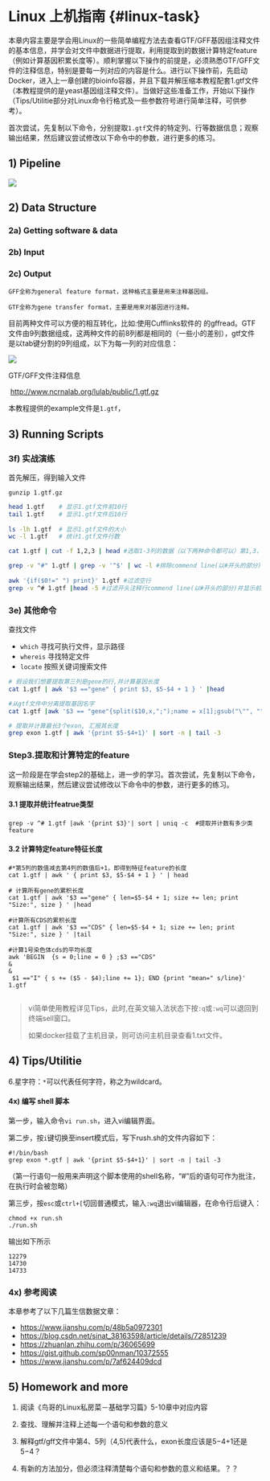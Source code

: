# Linux 上机指南 {#linux-task}

本章内容主要是学会用Linux的一些简单编程方法去查看GTF/GFF基因组注释文件的基本信息，并学会对文件中数据进行提取，利用提取到的数据计算特定feature（例如计算基因积累长度等）。顺利掌握以下操作的前提是，必须熟悉GTF/GFF文件的注释信息，特别是要每一列对应的内容是什么。进行以下操作前，先启动Docker，进入上一章创建的bioinfo容器，并且下载并解压缩本教程配套1.gtf文件（本教程提供的是yeast基因组注释文件）。当做好这些准备工作，开始以下操作（Tips/Utilitie部分对Linux命令行格式及一些参数符号进行简单注释，可供参考）。

首次尝试，先复制以下命令，分别提取`1.gtf`文件的特定列、行等数据信息；观察输出结果，然后建议尝试修改以下命令中的参数，进行更多的练习。


## 1) Pipeline

![](https://blobscdn.gitbook.com/v0/b/gitbook-28427.appspot.com/o/assets%2F-LKVqnYQRAUMNxYIv37L%2F-LKzy_S2L64ALvymCkQn%2F-LKzzkp2NcEfOjdiUu4m%2FLinux%20pipeline.png?alt=media&token=f1827914-7c70-4a14-a860-c92fc7f7285a)

## 2) Data Structure

### 2a) Getting software & data 
### 2b) Input
### 2c) Output


`GFF全称为general feature format，这种格式主要是用来注释基因组。`

`GTF全称为gene transfer format，主要是用来对基因进行注释。`

目前两种文件可以方便的相互转化，比如:使用Cufflinks软件的 的gffread。GTF文件由9列数据组成，这两种文件的前8列都是相同的（一些小的差别），gtf文件是以tab键分割的9列组成，以下为每一列的对应信息：

![](https://blobscdn.gitbook.com/v0/b/gitbook-28427.appspot.com/o/assets%2F-LKVqnYQRAUMNxYIv37L%2F-LKWHaFARnIn3_kZa4H7%2F-LKWOsJIwbvlcwphxylu%2F%E5%B1%8F%E5%B9%95%E5%BF%AB%E7%85%A7%202018-08-22%20%E4%B8%8B%E5%8D%887.31.10.png?alt=media&token=ddfa739c-fbb1-434e-9eca-999746b9711b)

GTF/GFF文件注释信息

​
http://www.ncrnalab.org/lulab/public/1.gtf.gz






本教程提供的example文件是`1.gtf`，



## 3) Running Scripts


### 3f) 实战演练

首先解压，得到输入文件

```
gunzip 1.gtf.gz
```


```bash
head 1.gtf    # 显示1.gtf文件前10行
tail 1.gtf    # 显示1.gtf文件后10行
​
ls -lh 1.gtf  # 显示1.gtf文件的大小
wc -l 1.gtf   # 统计1.gtf文件行数

cat 1.gtf | cut -f 1,2,3 | head #选取1-3列的数据（以下两种命令都可以）第1,3，4,5行也就是chr,feature,start,end。

grep -v "#" 1.gtf | grep -v '^$' | wc -l #排除commend line(以#开头的部分)以及无意义的空白行，所以你需要用grep -v排除那些无意义的行
​
awk '{if($0!=" ") print}' 1.gtf #过滤空行
grep -v ^# 1.gtf |head -5 #过滤开头注释行commend line(以#开头的部分)并显示前5行
```

### 3e) 其他命令

查找文件

- `which` 寻找可执行文件，显示路径
- `whereis` 寻找特定文件
- `locate` 按照关键词搜索文件



```bash
# 假设我们想要提取第三列是gene的行,并计算基因长度
cat 1.gtf | awk '$3 =="gene" { print $3, $5-$4 + 1 } ' |head 

#从gtf文件中分离提取基因名字
cat 1.gtf |awk '$3 == "gene"{split($10,x,";");name = x[1];gsub("\"", "", name);print name,$5-$4+1}'|head 

# 提取并计算最长3个exon, 汇报其长度
grep exon 1.gtf | awk '{print $5-$4+1}' | sort -n | tail -3  
```
















### Step3.提取和计算特定的feature

这一阶段是在学会step2的基础上，进一步的学习。首次尝试，先复制以下命令，观察输出结果，然后建议尝试修改以下命令中的参数，进行更多的练习。

#### 3.1 提取并统计featrue类型

```
grep -v ^# 1.gtf |awk '{print $3}'| sort | uniq -c  #提取并计数有多少类feature
```

#### 3.2 计算特定feature特征长度

```
#*第5列的数值减去第4列的数值后+1，即得到特征feature的长度
cat 1.gtf | awk ' { print $3, $5-$4 + 1 } ' | head 
​
# 计算所有gene的累积长度
cat 1.gtf | awk '$3 =="gene" { len=$5-$4 + 1; size += len; print "Size:", size } ' |head
​
#计算所有CDS的累积长度
cat 1.gtf | awk '$3 =="CDS" { len=$5-$4 + 1; size += len; print "Size:", size } ' |tail
​
#计算1号染色体cds的平均长度
awk 'BEGIN  {s = 0;line = 0 } ;$3 =="CDS" 
&
&
 $1 =="I" { s += ($5 - $4);line += 1}; END {print "mean=" s/line}' 1.gtf
​
```


> vi简单使用教程详见Tips，此时,在英文输入法状态下按`:q`或`:wq`可以退回到终端sell窗口。
>
> 如果docker挂载了主机目录，则可访问主机目录查看1.txt文件。


## 4) Tips/Utilitie




6.星字符：`*`可以代表任何字符，称之为wildcard。

#### 4x) 编写 shell 脚本

第一步，输入命令`vi run.sh`，进入vi编辑界面。

第二步，按`i`键切换至insert模式后，写下rush.sh的文件内容如下：

```
#!/bin/bash   
grep exon *.gtf | awk '{print $5-$4+1}' | sort -n | tail -3
```

（第一行语句一般用来声明这个脚本使用的shell名称，“\#”后的语句可作为批注，在执行时会被忽略）

第三步，按`esc`或`ctrl+[`切回普通模式，输入`:wq`退出vi编辑器，在命令行后键入：

```
chmod +x run.sh
./run.sh
```

输出如下所示

```
12279
14730
14733
```





### 4x) 参考阅读


本章参考了以下几篇生信数据文章：

- <https://www.jianshu.com/p/48b5a0972301>
- <https://blog.csdn.net/sinat_38163598/article/details/72851239>
- <https://zhuanlan.zhihu.com/p/36065699>
- <https://gist.github.com/sp00nman/10372555>
- <https://www.jianshu.com/p/7af624409dcd>





## 5) Homework and more


1. 阅读《鸟哥的Linux私房菜－基础学习篇》5-10章中对应内容

2. 查找、理解并注释上述每一个语句和参数的意义

3. 解释gtf/gff文件中第4、5列（$4,$5\)代表什么，exon长度应该是$5-$4+1还是$5-$4？

4. 有新的方法加分，但必须注释清楚每个语句和参数的意义和结果。？？




